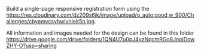 
Build a single-page responsive registration form using the https://res.cloudinary.com/dz209s6jk/image/upload/q_auto:good,w_900/Challenges/cbyamvcsyhwlvnlelr5n.jpg.

 All information and images needed for the design can be found in this folder https://drive.google.com/drive/folders/1QN4U7u0pJ4yzNqcmRGo8JnoIDowZHY-O?usp=sharing
 
